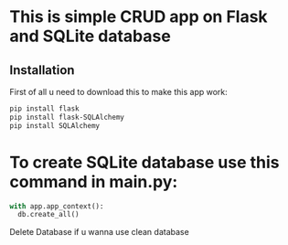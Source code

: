 # This is simple CRUD app on Flask and SQLite database

## Installation
First of all u need to download this to make this app work:

```bash
pip install flask
pip install flask-SQLAlchemy
pip install SQLAlchemy
```

# To create SQLite database use this command in main.py:
```python
with app.app_context():
  db.create_all()
```
Delete Database if u wanna use clean database
